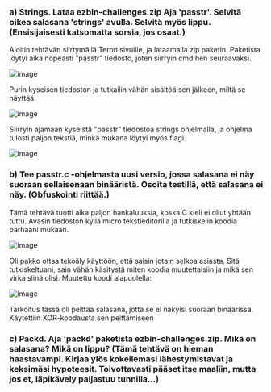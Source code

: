 ### a) Strings. Lataa ezbin-challenges.zip Aja 'passtr'. Selvitä oikea salasana 'strings' avulla. Selvitä myös lippu. (Ensisijaisesti katsomatta sorsia, jos osaat.)

Aloitin tehtävän siirtymällä Teron sivuille, ja lataamalla zip paketin. Paketista löytyi aika nopeasti "passtr" tiedosto, joten siirryin cmd:hen seuraavaksi.

![image](https://github.com/user-attachments/assets/77dc73d8-23d7-4a66-80ca-0677d0cdcb45)

Purin kyseisen tiedoston ja tutkailin vähän sisältöä sen jälkeen, miltä se näyttää.

![image](https://github.com/user-attachments/assets/7f6c4dd3-5a9c-4e50-adf0-d0f185c66f09)

Siirryin ajamaan kyseistä "passtr" tiedostoa strings ohjelmalla, ja ohjelma tulosti paljon tekstiä, minkä mukana löytyi myös flagi.

![image](https://github.com/user-attachments/assets/35176284-09b1-4b11-abd8-482030e1535d)


### b) Tee passtr.c -ohjelmasta uusi versio, jossa salasana ei näy suoraan sellaisenaan binääristä. Osoita testillä, että salasana ei näy. (Obfuskointi riittää.)

Tämä tehtävä tuotti aika paljon hankaluuksia, koska C kieli ei ollut yhtään tuttu. Avasin tiedoston kyllä micro tekstieditorilla ja tutkiskelin koodia parhaani mukaan. 

![image](https://github.com/user-attachments/assets/2e2d8de1-8868-4be4-ab6d-1efd233db484)

Oli pakko ottaa tekoäly käyttöön, että saisin jotain selkoa asiasta. Sitä tutkiskeltuani, sain vähän käsitystä miten koodia muutettaisiin ja mikä sen virka siinä olisi. Muutettu koodi alapuolella:

![image](https://github.com/user-attachments/assets/e9c0a04d-8b81-4b1c-950b-d0d6df444590)

Tarkoitus tässä oli peittää salasana, jotta se ei näkyisi suoraan binäärissä. Käytettiin XOR-koodausta sen peittämiseen 



### c) Packd. Aja 'packd' paketista ezbin-challenges.zip. Mikä on salasana? Mikä on lippu? (Tämä tehtävä on hieman haastavampi. Kirjaa ylös kokeilemasi lähestymistavat ja keksimäsi hypoteesit. Toivottavasti pääset itse maaliin, mutta jos et, läpikävely paljastuu tunnilla...)

